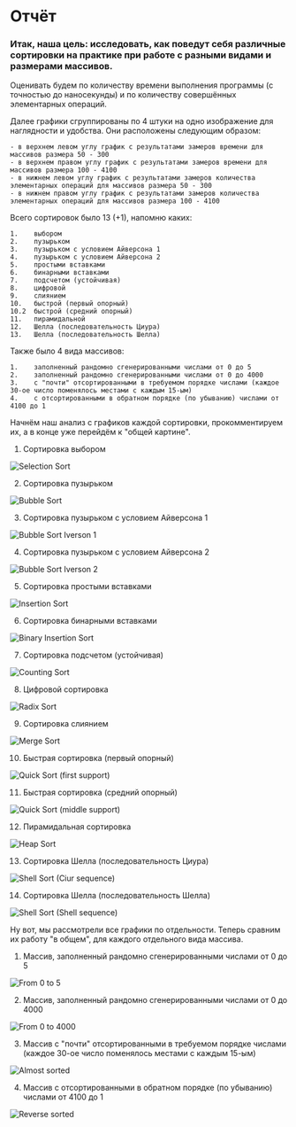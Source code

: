 # Отчёт

### Итак, наша цель: исследовать, как поведут себя различные сортировки на практике при работе с разными видами и размерами массивов.

Оценивать будем по количеству времени выполнения программы (с точностью до наносекунды) и по количеству совершённых элементарных операций. 

Далее графики сгруппированы по 4 штуки на одно изображение для наглядности и удобства. 
Они расположены следующим образом:
```
- в верхнем левом углу график с результатами замеров времени для массивов размера 50 - 300
- в верхнем правом углу график с результатами замеров времени для массивов размера 100 - 4100
- в нижнем левом углу график с результатами замеров количества элементарных операций для массивов размера 50 - 300
- в нижнем правом углу график с результатами замеров количества элементарных операций для массивов размера 100 - 4100
```

Всего сортировок было 13 (+1), напомню каких:
```
1.    выбором
2.    пузырьком
3.    пузырьком с условием Айверсона 1
4.    пузырьком с условием Айверсона 2 
5.    простыми вставками
6.    бинарными вставками
7.    подсчетом (устойчивая)
8.    цифровой
9.    слиянием
10.   быстрой (первый опорный)
10.2  быстрой (средний опорный)
11.   пирамидальной
12.   Шелла (последовательность Циура)
13.   Шелла (последовательность Шелла)
```

Также было 4 вида массивов:
```
1.    заполненный рандомно сгенерированными числами от 0 до 5 
2.    заполненный рандомно сгенерированными числами от 0 до 4000
3.    с "почти" отсортированными в требуемом порядке числами (каждое 30-ое число поменялось местами с каждым 15-ым)
4.    с отсортированными в обратном порядке (по убыванию) числами от 4100 до 1
```


Начнём наш анализ с графиков каждой сортировки, прокомментируем их, а в конце уже перейдём к "общей картине".

1. Сортировка выбором

![Selection Sort](https://user-images.githubusercontent.com/58568615/220103978-61eaf298-d727-4f06-9d56-2ea3e288150e.png)

2. Сортировка пузырьком

![Bubble Sort](https://user-images.githubusercontent.com/58568615/220120348-233df15b-561a-4234-ba61-b276012e3c6b.png)

3. Сортировка пузырьком с условием Айверсона 1

![Bubble Sort Iverson 1](https://user-images.githubusercontent.com/58568615/220120286-7d495495-2d3a-4c00-83f1-67fb3a184fc0.png)

4. Сортировка пузырьком с условием Айверсона 2 

![Bubble Sort Iverson 2](https://user-images.githubusercontent.com/58568615/220120321-e2c937e2-bbed-4f77-9bb1-3529d92fb2b7.png)

5. Сортировка простыми вставками

![Insertion Sort](https://user-images.githubusercontent.com/58568615/220120576-cf3021c5-382f-4687-be46-9c5f447e3b6c.png)

6. Сортировка бинарными вставками

![Binary Insertion Sort](https://user-images.githubusercontent.com/58568615/220120267-6dfecbbc-453a-4354-9aef-c4b8b71ca6f0.png)

7. Сортировка подсчетом (устойчивая)

![Counting Sort](https://user-images.githubusercontent.com/58568615/220120376-ca65d7d6-53c9-483a-ae21-a43f627cae70.png)

8. Цифровой сортировка

![Radix Sort](https://user-images.githubusercontent.com/58568615/220120473-13b178c7-acc5-4f87-9edd-500892c48046.png)

9. Сортировка слиянием

![Merge Sort](https://user-images.githubusercontent.com/58568615/220120460-c092e225-b225-4d87-a4f7-cba855d009b3.png)

10. Быстрая сортировка (первый опорный)

![Quick Sort (first support)](https://user-images.githubusercontent.com/58568615/220120499-aa52be78-9742-41df-9e45-bd2355ba83ef.png)

11. Быстрая сортировка (средний опорный)

![Quick Sort (middle support)](https://user-images.githubusercontent.com/58568615/220120524-42dc2ded-f210-4253-b0e6-c44669500b66.png)

12. Пирамидальная сортировка

![Heap Sort](https://user-images.githubusercontent.com/58568615/220120610-e0b330b1-4e46-4e81-a1c3-93612903026f.png)

13. Сортировка Шелла (последовательность Циура)

![Shell Sort (Ciur sequence)](https://user-images.githubusercontent.com/58568615/220120404-56b1244f-e41f-4f5d-a70e-0dfbc22db69a.png)

14. Сортировка Шелла (последовательность Шелла)

![Shell Sort (Shell sequence)](https://user-images.githubusercontent.com/58568615/220120429-8ff33f08-675f-45c0-a9dd-a015189ea759.png)


Ну вот, мы рассмотрели все графики по отдельности.
Теперь сравним их работу "в общем", для каждого отдельного вида массива.

1. Массив, заполненный рандомно сгенерированными числами от 0 до 5

![From 0 to 5](https://user-images.githubusercontent.com/58568615/220121265-9deb0143-e4aa-4bb4-bd02-f630510a759b.png)

2. Массив, заполненный рандомно сгенерированными числами от 0 до 4000

![From 0 to 4000](https://user-images.githubusercontent.com/58568615/220121298-7099bffd-127f-40aa-bebc-b4a779b242e3.png)

3. Массив с "почти" отсортированными в требуемом порядке числами (каждое 30-ое число поменялось местами с каждым 15-ым)

![Almost sorted](https://user-images.githubusercontent.com/58568615/220121152-ee86e759-5388-4e98-9ca7-2c70ff73ed93.png)

4. Массив с отсортированными в обратном порядке (по убыванию) числами от 4100 до 1

![Reverse sorted](https://user-images.githubusercontent.com/58568615/220121186-30d050f5-5e22-4839-8069-ea5dd25c27c6.png)

